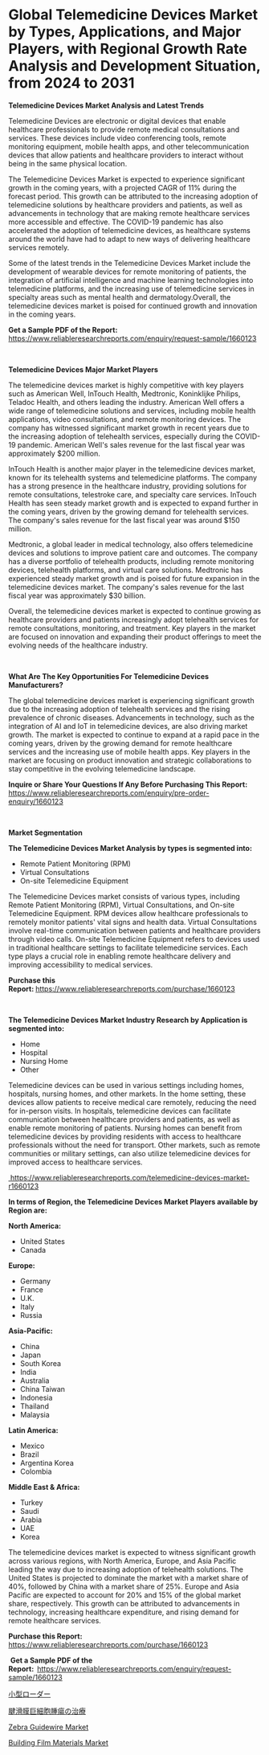 <p><h1>Global Telemedicine Devices Market by Types, Applications, and Major Players, with Regional Growth Rate Analysis and Development Situation, from 2024 to 2031</h1></p><p><strong>Telemedicine Devices Market Analysis and Latest Trends</strong></p>
<p><p>Telemedicine Devices are electronic or digital devices that enable healthcare professionals to provide remote medical consultations and services. These devices include video conferencing tools, remote monitoring equipment, mobile health apps, and other telecommunication devices that allow patients and healthcare providers to interact without being in the same physical location.</p><p>The Telemedicine Devices Market is expected to experience significant growth in the coming years, with a projected CAGR of 11% during the forecast period. This growth can be attributed to the increasing adoption of telemedicine solutions by healthcare providers and patients, as well as advancements in technology that are making remote healthcare services more accessible and effective. The COVID-19 pandemic has also accelerated the adoption of telemedicine devices, as healthcare systems around the world have had to adapt to new ways of delivering healthcare services remotely.</p><p>Some of the latest trends in the Telemedicine Devices Market include the development of wearable devices for remote monitoring of patients, the integration of artificial intelligence and machine learning technologies into telemedicine platforms, and the increasing use of telemedicine services in specialty areas such as mental health and dermatology.Overall, the telemedicine devices market is poised for continued growth and innovation in the coming years.</p></p>
<p><strong>Get a Sample PDF of the Report:&nbsp;</strong> <a href="https://www.reliableresearchreports.com/enquiry/request-sample/1660123">https://www.reliableresearchreports.com/enquiry/request-sample/1660123</a></p>
<p>&nbsp;</p>
<p><strong>Telemedicine Devices Major Market Players</strong></p>
<p><p>The telemedicine devices market is highly competitive with key players such as American Well, InTouch Health, Medtronic, Koninklijke Philips, Teladoc Health, and others leading the industry. American Well offers a wide range of telemedicine solutions and services, including mobile health applications, video consultations, and remote monitoring devices. The company has witnessed significant market growth in recent years due to the increasing adoption of telehealth services, especially during the COVID-19 pandemic. American Well's sales revenue for the last fiscal year was approximately $200 million.</p><p>InTouch Health is another major player in the telemedicine devices market, known for its telehealth systems and telemedicine platforms. The company has a strong presence in the healthcare industry, providing solutions for remote consultations, telestroke care, and specialty care services. InTouch Health has seen steady market growth and is expected to expand further in the coming years, driven by the growing demand for telehealth services. The company's sales revenue for the last fiscal year was around $150 million.</p><p>Medtronic, a global leader in medical technology, also offers telemedicine devices and solutions to improve patient care and outcomes. The company has a diverse portfolio of telehealth products, including remote monitoring devices, telehealth platforms, and virtual care solutions. Medtronic has experienced steady market growth and is poised for future expansion in the telemedicine devices market. The company's sales revenue for the last fiscal year was approximately $30 billion.</p><p>Overall, the telemedicine devices market is expected to continue growing as healthcare providers and patients increasingly adopt telehealth services for remote consultations, monitoring, and treatment. Key players in the market are focused on innovation and expanding their product offerings to meet the evolving needs of the healthcare industry.</p></p>
<p>&nbsp;</p>
<p><strong>What Are The Key Opportunities For Telemedicine Devices Manufacturers?</strong></p>
<p><p>The global telemedicine devices market is experiencing significant growth due to the increasing adoption of telehealth services and the rising prevalence of chronic diseases. Advancements in technology, such as the integration of AI and IoT in telemedicine devices, are also driving market growth. The market is expected to continue to expand at a rapid pace in the coming years, driven by the growing demand for remote healthcare services and the increasing use of mobile health apps. Key players in the market are focusing on product innovation and strategic collaborations to stay competitive in the evolving telemedicine landscape.</p></p>
<p><strong>Inquire or Share Your Questions If Any Before Purchasing This Report:</strong> <a href="https://www.reliableresearchreports.com/enquiry/pre-order-enquiry/1660123">https://www.reliableresearchreports.com/enquiry/pre-order-enquiry/1660123</a></p>
<p>&nbsp;</p>
<p><strong>Market Segmentation</strong></p>
<p><strong>The Telemedicine Devices Market Analysis by types is segmented into:</strong></p>
<p><ul><li>Remote Patient Monitoring (RPM)</li><li>Virtual Consultations</li><li>On-site Telemedicine Equipment</li></ul></p>
<p><p>The Telemedicine Devices market consists of various types, including Remote Patient Monitoring (RPM), Virtual Consultations, and On-site Telemedicine Equipment. RPM devices allow healthcare professionals to remotely monitor patients' vital signs and health data. Virtual Consultations involve real-time communication between patients and healthcare providers through video calls. On-site Telemedicine Equipment refers to devices used in traditional healthcare settings to facilitate telemedicine services. Each type plays a crucial role in enabling remote healthcare delivery and improving accessibility to medical services.</p></p>
<p><strong>Purchase this Report:&nbsp;</strong><a href="https://www.reliableresearchreports.com/purchase/1660123">https://www.reliableresearchreports.com/purchase/1660123</a></p>
<p>&nbsp;</p>
<p><strong>The Telemedicine Devices Market Industry Research by Application is segmented into:</strong></p>
<p><ul><li>Home</li><li>Hospital</li><li>Nursing Home</li><li>Other</li></ul></p>
<p><p>Telemedicine devices can be used in various settings including homes, hospitals, nursing homes, and other markets. In the home setting, these devices allow patients to receive medical care remotely, reducing the need for in-person visits. In hospitals, telemedicine devices can facilitate communication between healthcare providers and patients, as well as enable remote monitoring of patients. Nursing homes can benefit from telemedicine devices by providing residents with access to healthcare professionals without the need for transport. Other markets, such as remote communities or military settings, can also utilize telemedicine devices for improved access to healthcare services.</p></p>
<p><a href="https://www.reliableresearchreports.com/telemedicine-devices-market-r1660123">&nbsp;https://www.reliableresearchreports.com/telemedicine-devices-market-r1660123</a></p>
<p><strong>In terms of Region, the Telemedicine Devices Market Players available by Region are:</strong></p>
<p>
    <p> <strong> North America: </strong>
        <ul>
            <li>United States</li>
            <li>Canada</li>
        </ul>
        </p> 
    <p> <strong> Europe: </strong>
        <ul>
            <li>Germany</li>
            <li>France</li>
            <li>U.K.</li>
            <li>Italy</li>
            <li>Russia</li>
        </ul>
        </p> 
    <p> <strong> Asia-Pacific: </strong>
        <ul>
            <li>China</li>
            <li>Japan</li>
            <li>South Korea</li>
            <li>India</li>
            <li>Australia</li>
            <li>China Taiwan</li>
            <li>Indonesia</li>
            <li>Thailand</li>
            <li>Malaysia</li>
        </ul>
        </p> 
    <p> <strong> Latin America: </strong>
        <ul>
            <li>Mexico</li>
            <li>Brazil</li>
            <li>Argentina Korea</li>
            <li>Colombia</li>
        </ul>
        </p> 
    <p> <strong> Middle East & Africa: </strong>
        <ul>
            <li>Turkey</li>
            <li>Saudi</li>
            <li>Arabia</li>
            <li>UAE</li>
            <li>Korea</li>
        </ul>
    </p>
    </p>
<p><p>The telemedicine devices market is expected to witness significant growth across various regions, with North America, Europe, and Asia Pacific leading the way due to increasing adoption of telehealth solutions. The United States is projected to dominate the market with a market share of 40%, followed by China with a market share of 25%. Europe and Asia Pacific are expected to account for 20% and 15% of the global market share, respectively. This growth can be attributed to advancements in technology, increasing healthcare expenditure, and rising demand for remote healthcare services.</p></p>
<p><strong>Purchase this Report: </strong><a href="https://www.reliableresearchreports.com/purchase/1660123">https://www.reliableresearchreports.com/purchase/1660123</a></p>
<p>&nbsp;<strong>Get a Sample PDF of the Report:&nbsp;&nbsp;</strong><a href="https://www.reliableresearchreports.com/enquiry/request-sample/1660123">https://www.reliableresearchreports.com/enquiry/request-sample/1660123</a></p>
<p><strong></strong></p>
<p><p><a href="https://github.com/reliezer65/Market-Research-Report-List-1/blob/main/219397550637.md">小型ローダー</a></p><p><a href="https://github.com/RodHoppe07/Market-Research-Report-List-1/blob/main/615014850636.md">腱滑膜巨細胞腫瘍の治療</a></p><p><a href="https://github.com/cameroneffertz/Market-Research-Report-List-1/blob/main/zebra-guidewire-market.md">Zebra Guidewire Market</a></p><p><a href="https://issuu.com/reportprime-2/docs/building-film-materials-market-size-2030.pptx">Building Film Materials Market</a></p></p>
